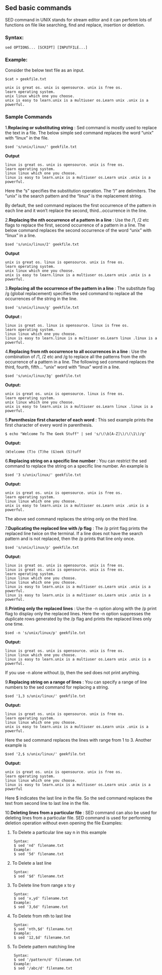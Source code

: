 ## Sed basic commands

SED command in UNIX stands for stream editor and it can perform lots of functions on file like searching, find and replace, insertion or deletion.

### Syntax:

```sed OPTIONS... [SCRIPT] [INPUTFILE...] ```

### Example:
Consider the below text file as an input.
```
$cat > geekfile.txt
```
```
unix is great os. unix is opensource. unix is free os.
learn operating system.
unix linux which one you choose.
unix is easy to learn.unix is a multiuser os.Learn unix .unix is a powerful.
```

### Sample Commands

1.**Replacing or substituting string** : Sed command is mostly used to replace the text in a file. The below simple sed command replaces the word “unix” with “linux” in the file.

```
$sed 's/unix/linux/' geekfile.txt
```

**Output**
```
linux is great os. unix is opensource. unix is free os.
learn operating system.
linux linux which one you choose.
linux is easy to learn.unix is a multiuser os.Learn unix .unix is a powerful.
```
Here the “s” specifies the substitution operation. The “/” are delimiters. The “unix” is the search pattern and the “linux” is the replacement string.

By default, the sed command replaces the first occurrence of the pattern in each line and it won’t replace the second, third…occurrence in the line.

2.**Replacing the nth occurrence of a pattern in a line** : Use the /1, /2 etc flags to replace the first, second occurrence of a pattern in a line. The below command replaces the second occurrence of the word “unix” with “linux” in a line.

```
$sed 's/unix/linux/2' geekfile.txt
```
**Output**
```
unix is great os. linux is opensource. unix is free os.
learn operating system.
unix linux which one you choose.
unix is easy to learn.linux is a multiuser os.Learn unix .unix is a powerful.
```

3.**Replacing all the occurrence of the pattern in a line** : The substitute flag /g (global replacement) specifies the sed command to replace all the occurrences of the string in the line.
```
$sed 's/unix/linux/g' geekfile.txt
```

**Output :**
```
linux is great os. linux is opensource. linux is free os.
learn operating system.
linux linux which one you choose.
linux is easy to learn.linux is a multiuser os.Learn linux .linux is a powerful.
```
4.**Replacing from nth occurrence to all occurrences in a line** : Use the combination of /1, /2 etc and /g to replace all the patterns from the nth occurrence of a pattern in a line. The following sed command replaces the third, fourth, fifth… “unix” word with “linux” word in a line.

```
$sed 's/unix/linux/3g' geekfile.txt
```
**Output:**
```
unix is great os. unix is opensource. linux is free os.
learn operating system.
unix linux which one you choose.
unix is easy to learn.unix is a multiuser os.Learn linux .linux is a powerful.
```
5.**Parenthesize first character of each word** : This sed example prints the first character of every word in parenthesis.
```
$ echo "Welcome To The Geek Stuff" | sed 's/\(\b[A-Z]\)/\(\1\)/g'
```
**Output:**
```
(W)elcome (T)o (T)he (G)eek (S)tuff
```
6.**Replacing string on a specific line number** : You can restrict the sed command to replace the string on a specific line number. An example is
```
$sed '3 s/unix/linux/' geekfile.txt
```
**Output:**
```
unix is great os. unix is opensource. unix is free os.
learn operating system.
linux linux which one you choose.
unix is easy to learn.unix is a multiuser os.Learn unix .unix is a powerful.
```
The above sed command replaces the string only on the third line.

7.**Duplicating the replaced line with /p flag** : The /p print flag prints the replaced line twice on the terminal. If a line does not have the search pattern and is not replaced, then the /p prints that line only once.
```
$sed 's/unix/linux/p' geekfile.txt
```
**Output:**
```
linux is great os. unix is opensource. unix is free os.
linux is great os. unix is opensource. unix is free os.
learn operating system.
linux linux which one you choose.
linux linux which one you choose.
linux is easy to learn.unix is a multiuser os.Learn unix .unix is a powerful.
linux is easy to learn.unix is a multiuser os.Learn unix .unix is a powerful.
```
8.**Printing only the replaced lines** : Use the -n option along with the /p print flag to display only the replaced lines. Here the -n option suppresses the duplicate rows generated by the /p flag and prints the replaced lines only one time.
```
$sed -n 's/unix/linux/p' geekfile.txt
```
**Output:**
```
linux is great os. unix is opensource. unix is free os.
linux linux which one you choose.
linux is easy to learn.unix is a multiuser os.Learn unix .unix is a powerful.
```
If you use -n alone without /p, then the sed does not print anything.

9.**Replacing string on a range of lines** : You can specify a range of line numbers to the sed command for replacing a string.
```
$sed '1,3 s/unix/linux/' geekfile.txt
```
**Output:**
```
linux is great os. unix is opensource. unix is free os.
learn operating system.
linux linux which one you choose.
unix is easy to learn.unix is a multiuser os.Learn unix .unix is a powerful.
```
Here the sed command replaces the lines with range from 1 to 3. Another example is
```
$sed '2,$ s/unix/linux/' geekfile.txt
```
**Output:**
```
unix is great os. unix is opensource. unix is free os.
learn operating system.
linux linux which one you choose.
linux is easy to learn.unix is a multiuser os.Learn unix .unix is a powerful
```
Here $ indicates the last line in the file. So the sed command replaces the text from second line to last line in the file.

10.**Deleting lines from a particular file** : SED command can also be used for deleting lines from a particular file. SED command is used for performing deletion operation without even opening the file
Examples:
1. To Delete a particular line say n in this example

```
    Syntax:
    $ sed 'nd' filename.txt
    Example:
    $ sed '5d' filename.txt
```

2. To Delete a last line


```
    Syntax:
    $ sed '$d' filename.txt
```

3. To Delete line from range x to y

```
    Syntax:
    $ sed 'x,yd' filename.txt
    Example:
    $ sed '3,6d' filename.txt
```

4. To Delete from nth to last line

```
    Syntax:
    $ sed 'nth,$d' filename.txt
    Example:
    $ sed '12,$d' filename.txt
```

5. To Delete pattern matching line

```
    Syntax:
    $ sed '/pattern/d' filename.txt
    Example:
    $ sed '/abc/d' filename.txt
```
